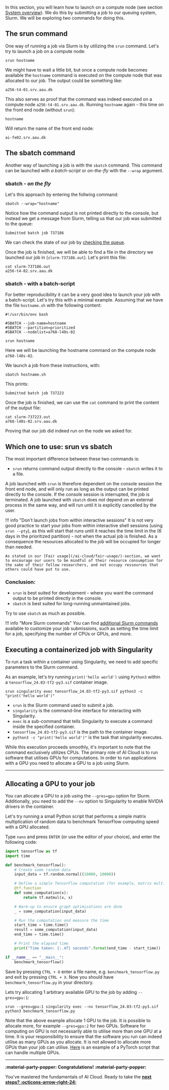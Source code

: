 In this section, you will learn how to launch on a compute node (see section [System overview](/ai-cloud/system-overview/)). We do this by submitting a job to our queuing system, Slurm. We will be exploring two commands for doing this.

## The srun command
One way of running a job via Slurm is by utilizing the `srun` command. Let's try to launch a job on a compute node:
```
srun hostname
```
We might have to wait a little bit, but once a compute node becomes available the `hostname` command is executed on the compute node that was allocated to our job. The output could be something like:
```
a256-t4-01.srv.aau.dk
```
This also serves as proof that the command was indeed executed on a compute node `a256-t4-01.srv.aau.dk`.
Running `hostname` again - this time on the front end node (without `srun`):
```
hostname
```
Will return the name of the front end node:
```
ai-fe02.srv.aau.dk
```
## The sbatch command

Another way of launching a job is with the `sbatch` command. This command can be launched with *a batch-script* or *on-the-fly* with the `--wrap` argument.

### sbatch - *on the fly*

Let's this approach by entering the follwing command:
```
sbatch --wrap="hostname"
```

Notice how the command output is not printed directly to the console, but instead we get a message from Slurm, telling us that our job was submitted to the queue:
```
Submitted batch job 737186
```
We can check the state of our job by [checking the queue](/ai-cloud/additional-guides/checking-the-queue/).

Once the job is finished, we will be able to find a file in the directory we launched our job in (`slurm-737186.out`). Let's print this file:
```
cat slurm-737186.out
a256-t4-02.srv.aau.dk
```
### sbatch - with a batch-script
For better reproducibility it can be a very good idea to launch your job with a batch-script. Let's try this with a minimal example. Assuming that we have the file `hostname.sh` with the following content:
```
#!/usr/bin/env bash

#SBATCH --job-name=hostname
#SBATCH --partition=prioritized
#SBATCH --nodelist=a768-l40s-02

srun hostname
```

Here we will be launching the hostname command on the compute node `a768-l40s-02`. 

We launch a job from these instructions, with:
```
sbatch hostname.sh
```
This prints:
```
Submitted batch job 737223
```
Once the job is finished, we can use the `cat` command to print the content of the output file:
```
cat slurm-737223.out
a768-l40s-02.srv.aau.dk
```
Proving that our job did indeed run on the node we asked for.

## Which one to use: srun vs sbatch

The most important difference between these two commands is:

* `srun` returns command output directly to the console - `sbatch` writes it to a file.

A job launched with `srun` is therefore dependent on the console session the front end node, and will only run as long as the output can be printed directly to the console. If the console session is interrupted, the job is terminated. A job launched with `sbatch` does not depend on an external process in the same way, and will run until it is explicitly cancelled by the user.

!!! info "Don't launch jobs from within interactive sessions"
    It is not very good practice to start your jobs from within interactive shell sessions (using `srun --pty`), as this will start that runs until it reaches the time limit in the (6 days in the prioritized partition) - not when the actual job is finished. As a consequence the resources allocated to the job will be occupied for longer than needed.

    As stated in our [Fair usage](/ai-cloud/fair-usage/)-section, we want to encourage our users to be mindful of their resource consumption for the sake of their fellow researchers, and not occupy ressources that others could have put to use.

### Conclusion:

  * `srun` is best suited for development - where you want the command output to be printed directly in the console.
  * `sbatch` is best suited for long-running unmaintained jobs.

  Try to use `sbatch` as much as possible.

!!! info "More Slurm commands"
    You can find [additional Slurm commands](../additional-guides/checking-the-queue.md) available to customize your job submissions, such as setting the time limit for a job, specifying the number of CPUs or GPUs, and more.


## Executing a containerized job with Singularity
To run a task within a container using Singularity, we need to add specific parameters to the Slurm command. 

As an example, let's try running `print('hello world')` using `Python3` within a `tensorflow_24.03-tf2-py3.sif` container image.

```
srun singularity exec tensorflow_24.03-tf2-py3.sif python3 -c "print('hello world')"
```

- `srun` is the Slurm command used to submit a job.
- `singularity` is the command-line interface for interacting with Singularity.
- `exec` is a sub-command that tells Singularity to execute a command inside the specified container.
- `tensorflow_24.03-tf2-py3.sif` is the path to the container image.
- `python3 -c "print('hello world')"` is the task that singularity executes.

While this execution proceeds smoothly, it's important to note that the command exclusively utilizes CPUs. The primary role of AI Cloud is to run software that utilises GPUs for computations. In order to run applications with a GPU you need to allocate a GPU to a job using Slurm. 

<hr>

## Allocating a GPU to your job
You can allocate a GPU to a job using the `--gres=gpu` option for Slurm. Additionally, you need to add the `--nv` option to Singularity to enable NVIDIA drivers in the container.

Let's try running a small Python script that performs a simple matrix multiplication of random data to benchmark TensorFlow computing speed with a GPU allocated.

Type `nano` and press `ENTER` (or use the editor of your choice), and enter the following code:

```py
import tensorflow as tf
import time

def benchmark_tensorflow():
    # Create some random data
    input_data = tf.random.normal((10000, 10000))

    # Define a simple TensorFlow computation (for example, matrix multiplication)
    @tf.function
    def some_computation(x):
        return tf.matmul(x, x)

    # Warm-up to ensure graph optimizations are done
    _ = some_computation(input_data)

    # Run the computation and measure the time
    start_time = time.time()
    result = some_computation(input_data)
    end_time = time.time()

    # Print the elapsed time
    print("Time taken: {:.4f} seconds".format(end_time - start_time))

if __name__ == "__main__":
    benchmark_tensorflow()
```

Save by pressing `CTRL + O` enter a file name, e.g. `benchmark_tensorflow.py` and exit by pressing `CTRL + X`. Now you should have `benchmark_tensorflow.py` in your directory. 


Lets try allocating 1 arbitrary available GPU to the job by adding `--gres=gpu:1`:

```console
srun --gres=gpu:1 singularity exec --nv tensorflow_24.03-tf2-py3.sif python3 benchmark_tensorflow.py
```

Note that the above example allocate 1 GPU to the job. It is possible to allocate more, for example `--gres=gpu:2` for two GPUs. Software for computing on GPU is not necessarily able to utilise more than one GPU at a time. It is your responsibility to ensure that the software you run can indeed utilise as many GPUs as you allocate. It is not allowed to allocate more GPUs than your job can utilise. [Here](../additional-guides/multiple-gpus-with-pytorch.md) is an example of a PyTorch script that can handle multiple GPUs. 


<hr>

**:material-party-popper: Congratulations! :material-party-popper:**

You've mastered the fundamentals of AI Cloud. Ready to take the [**next steps? :octicons-arrow-right-24:**](next-steps.md)
